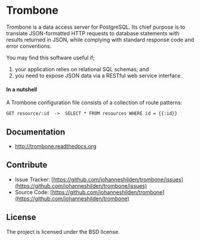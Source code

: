 Trombone
========

Trombone is a data access server for PostgreSQL. Its chief purpose is to translate JSON-formatted HTTP requests to database statements with results returned in JSON, while complying with standard response code and error conventions. 

You may find this software useful if;

1. your application relies on relational SQL schemas; and
2. you need to expose JSON data via a RESTful web service interface.

#### In a nutshell

A Trombone configuration file consists of a collection of route patterns:

```
GET resource/:id  ->  SELECT * FROM resources WHERE id = {{:id}}
```

Documentation
-------------

- http://trombone.readthedocs.org

Contribute
----------

- Issue Tracker: [https://github.com/johanneshilden/trombone/issues](https://github.com/johanneshilden/trombone/issues)
- Source Code: [https://github.com/johanneshilden/trombone](https://github.com/johanneshilden/trombone)


License
-------

The project is licensed under the BSD license.
